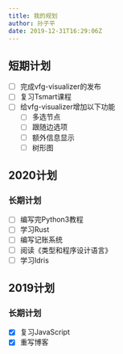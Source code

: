 ```yaml
---
title: 我的规划
author: 孙子平
date: 2019-12-31T16:29:06Z
---
```


## 短期计划

- [ ] 完成vfg-visualizer的发布
- [ ] 复习Tsmart课程
- [ ] 给vfg-visualizer增加以下功能
  - [ ] 多选节点
  - [ ] 跟随边选项
  - [ ] 额外信息显示
  - [ ] 树形图

## 2020计划

### 长期计划

- [ ] 编写完Python3教程
- [ ] 学习Rust
- [ ] 编写记账系统
- [ ] 阅读《类型和程序设计语言》
- [ ] 学习Idris

## 2019计划

### 长期计划

- [x] 复习JavaScript
- [x] 重写博客
